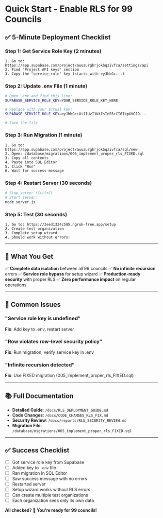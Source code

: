 # Quick Start - Enable RLS for 99 Councils

## ✅ 5-Minute Deployment Checklist

### **Step 1: Get Service Role Key** (2 minutes)
```
1. Go to: https://app.supabase.com/project/auuzurghrjokbqzivfca/settings/api
2. Find "Project API keys" section
3. Copy the "service_role" key (starts with eyJhbGc...)
```

### **Step 2: Update .env File** (1 minute)
```bash
# Open .env and find this line:
SUPABASE_SERVICE_ROLE_KEY=YOUR_SERVICE_ROLE_KEY_HERE

# Replace with your actual key:
SUPABASE_SERVICE_ROLE_KEY=eyJhbGciOiJIUzI1NiIsInR5cCI6IkpXVCJ9...

# Save the file
```

### **Step 3: Run Migration** (1 minute)
```
1. Go to: https://app.supabase.com/project/auuzurghrjokbqzivfca/sql/new
2. Open: /database/migrations/005_implement_proper_rls_FIXED.sql
3. Copy all contents
4. Paste into SQL Editor
5. Click "Run"
6. Wait for success message
```

### **Step 4: Restart Server** (30 seconds)
```bash
# Stop server (Ctrl+C)
# Start server:
node server.js
```

### **Step 5: Test** (30 seconds)
```
1. Go to: https://3eed1324c595.ngrok-free.app/setup
2. Create test organization
3. Complete setup wizard
4. Should work without errors!
```

---

## 🎯 What You Get

✅ **Complete data isolation** between all 99 councils
✅ **No infinite recursion** errors
✅ **Service role bypass** for setup wizard
✅ **Production-ready security** with proper RLS
✅ **Zero performance impact** on regular operations

---

## 🚨 Common Issues

### "Service role key is undefined"
**Fix**: Add key to .env, restart server

### "Row violates row-level security policy"
**Fix**: Run migration, verify service key in .env

### "Infinite recursion detected"
**Fix**: Use FIXED migration (005_implement_proper_rls_FIXED.sql)

---

## 📚 Full Documentation

- **Detailed Guide**: `/docs/RLS_DEPLOYMENT_GUIDE.md`
- **Code Changes**: `/docs/CODE_CHANGES_RLS_FIX.md`
- **Security Review**: `/docs/reports/RLS_SECURITY_REVIEW.md`
- **Migration File**: `/database/migrations/005_implement_proper_rls_FIXED.sql`

---

## ✅ Success Checklist

- [ ] Got service role key from Supabase
- [ ] Added key to `.env` file
- [ ] Ran migration in SQL Editor
- [ ] Saw success message with no errors
- [ ] Restarted server
- [ ] Setup wizard works without RLS errors
- [ ] Can create multiple test organizations
- [ ] Each organization sees only its own data

**All checked?** 🎉 **You're ready for 99 councils!**

